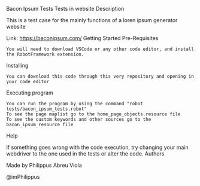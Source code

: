 Bacon Ipsum Tests
Tests in website
Description

This is a test case for the mainly functions of a loren ipsum generator website

Link: https://baconipsum.com/
Getting Started
Pre-Requisites

    You will need to download VSCode or any other code editor, and install the RobotFramework extension.

Installing

    You can download this code through this very repository and opening in your code editor

Executing program

    You can run the program by using the command "robot tests/bacon_ipsum_tests.robot"
    To see the page maplist go to the home_page_objects.resource file
    To see the custom keywords and other sources go to the bacon_ipsum_resource file

Help

If something goes wrong with the code execution, try changing your main webdriver to the one used in the tests or alter the code.
Authors

Made by Philippus Abreu Viola

@imPhilippus
